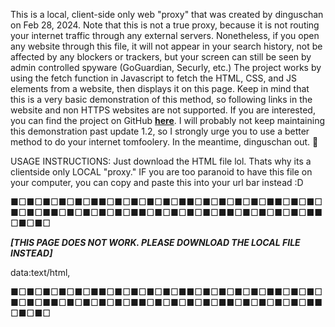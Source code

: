 This is a local, client-side only web "proxy" that was created by dinguschan on Feb 28, 2024. Note that this is not a true proxy, because it is not routing your internet traffic through any external servers. Nonetheless, if you open any website through this file, it will not appear in your search history, not be affected by any blockers or trackers, but your screen can still be seen by admin controlled spyware (GoGuardian, Securly, etc.) The project works by using the fetch function in Javascript to fetch the HTML, CSS, and JS elements from a website, then displays it on this page. Keep in mind that this is a very basic demonstration of this method, so following links in the website and non HTTPS websites are not supported. If you are interested, you can find the project on GitHub <a href="https://github.com/maximusweeseman/local-webproxy"><b>here</b></a>. I will probably not keep maintaining this demonstration past update 1.2, so I strongly urge you to use a better method to do your internet tomfoolery. In the meantime, dinguschan out. 👋

USAGE INSTRUCTIONS: Just download the HTML file lol. Thats why its a clientside only LOCAL "proxy." IF you are too paranoid to have this file on your computer, you can copy and paste this into your url bar instead :D

■□■□■□■□■□■■□■□■□■□■□■■□■□■□■□■□■■□■□■□■□■□■■□■□■□■□■□■■□■□■□■□■□■■□■□■□■□■□■■□■□■□

_**[THIS PAGE DOES NOT WORK. PLEASE DOWNLOAD THE LOCAL FILE INSTEAD]**_

data:text/html, <script> function getHtml(file){ return new Promise((resolve) => { fetch(file) .then((response) => { return response.text(); }) .then((html) => { resolve(html); }); }); } async function start(){ var html=await getHtml('https://raw.githubusercontent.com/maximusweeseman/local-webproxy/main/index.html'); html=html.toString(); console.log(html); document.body.innerHTML=html; } start(); </script>

■□■□■□■□■□■■□■□■□■□■□■■□■□■□■□■□■■□■□■□■□■□■■□■□■□■□■□■■□■□■□■□■□■■□■□■□■□■□■■□■□■□
